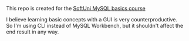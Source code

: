This repo is created for the [SoftUni MySQL basics course](https://softuni.bg/trainings/3602/mysql-january-2022#lesson-36080)

I believe learning basic concepts with a GUI is very counterproductive.<br>
So I'm using CLI instead of MySQL Workbench, but it shouldn't affect the end result in any way.<br>
